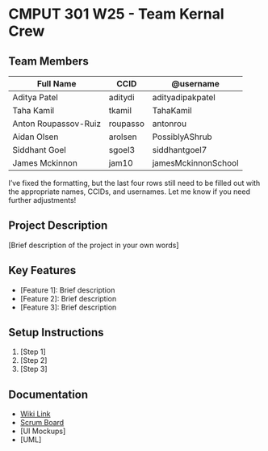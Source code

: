 # CMPUT 301 W25 - Team Kernal Crew

## Team Members

| **Full Name**       | **CCID**  | **@username**      |
|---------------------|-----------|--------------------|
| Aditya Patel        | aditydi   | adityadipakpatel   |
| Taha Kamil          | tkamil    | TahaKamil          |
| Anton Roupassov-Ruiz| roupasso  | antonrou           |
| Aidan Olsen         | arolsen   | PossiblyAShrub     |
| Siddhant Goel       | sgoel3    | siddhantgoel7      |
| James Mckinnon      | jam10     | jamesMckinnonSchool|

I’ve fixed the formatting, but the last four rows still need to be filled out with the appropriate names, CCIDs, and usernames. Let me know if you need further adjustments!

## Project Description

[Brief description of the project in your own words]

## Key Features

- [Feature 1]: Brief description
- [Feature 2]: Brief description
- [Feature 3]: Brief description

## Setup Instructions

1. [Step 1]
2. [Step 2]
3. [Step 3]

## Documentation

- [Wiki Link](https://github.com/cmput301-w25/project-kernelcrew/wiki)
- [Scrum Board](https://github.com/orgs/cmput301-w25/projects/65/views/1)
- [UI Mockups]
- [UML]
